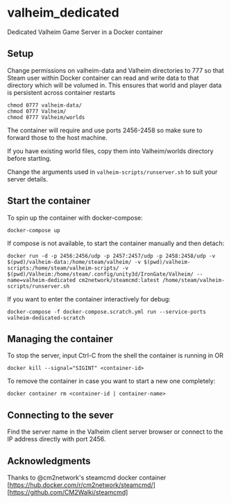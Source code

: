 # valheim_dedicated
Dedicated Valheim Game Server in a Docker container

## Setup
Change permissions on valheim-data and Valheim directories to 777 so that Steam user within Docker container can read and write data to that directory which will be volumed in.
This ensures that world and player data is persistent across container restarts
```
chmod 0777 valheim-data/
chmod 0777 Valheim/
chmod 0777 Valheim/worlds
```
The container will require and use ports 2456-2458 so make sure to forward those to the host machine.

If you have existing world files, copy them into Valheim/worlds directory before starting.

Change the arguments used in `valheim-scripts/runserver.sh` to suit your server details.

## Start the container
To spin up the container with docker-compose:
```
docker-compose up
```
If compose is not available, to start the container manually and then detach:
```
docker run -d -p 2456:2456/udp -p 2457:2457/udp -p 2458:2458/udp -v $(pwd)/valheim-data:/home/steam/valheim/ -v $(pwd)/valheim-scripts:/home/steam/valheim-scripts/ -v $(pwd)/Valheim:/home/steam/.config/unity3d/IronGate/Valheim/ --name=valheim-dedicated cm2network/steamcmd:latest /home/steam/valheim-scripts/runserver.sh
```
If you want to enter the container interactively for debug:
```
docker-compose -f docker-compose.scratch.yml run --service-ports valheim-dedicated-scratch
```

## Managing the container
To stop the server, input Ctrl-C from the shell the container is running in OR
```
docker kill --signal="SIGINT" <container-id>
```
To remove the container in case you want to start a new one completely:
```
docker container rm <container-id | container-name>
```

## Connecting to the sever
Find the server name in the Valheim client server browser or connect to the IP address directly with port 2456.

## Acknowledgments
Thanks to @cm2network's steamcmd docker container
[https://hub.docker.com/r/cm2network/steamcmd/]
[https://github.com/CM2Walki/steamcmd]

